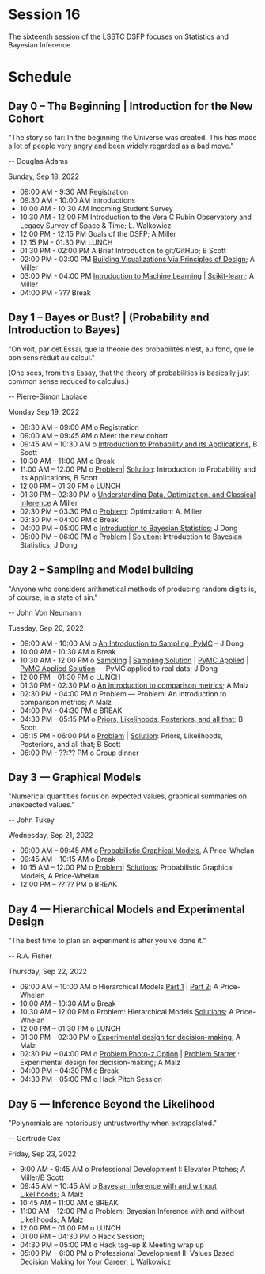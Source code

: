 # Session 16

The sixteenth session of the LSSTC DSFP focuses on Statistics and Bayesian Inference

# Schedule

## Day 0 – The Beginning | Introduction for the New Cohort

"The story so far: In the beginning the Universe was created. This has made a lot of people very angry and been widely regarded as a bad move."

-- Douglas Adams 

Sunday, Sep 18, 2022 
* 09:00 AM - 9:30 AM Registration
* 09:30 AM - 10:00 AM Introductions
* 10:00 AM - 10:30 AM Incoming Student Survey 
* 10:30 AM - 12:00 PM Introduction to the Vera C Rubin Observatory and Legacy Survey of Space & Time; L. Walkowicz
* 12:00 PM - 12:15 PM Goals of the DSFP; A Miller
* 12:15 PM - 01:30 PM LUNCH 
* 01:30 PM - 02:00 PM  A Brief Introduction to git/GitHub; B Scott 
* 02:00 PM - 03:00 PM [Building Visualizations Via Principles of Design](Day0/TooBriefVisualization.ipynb); A Miller
* 03:00 PM - 04:00 PM [Introduction to Machine Learning](Day0/IntroductionToMachineLearning.ipynb) | [Scikit-learn](Day0/IntroToScikitLearn.ipynb); A Miller 
* 04:00 PM - ??? Break
 
## Day 1 – Bayes or Bust? | (Probability and Introduction to Bayes)

"On voit, par cet Essai, que la théorie des probabilités n'est, au fond, que le bon sens réduit au calcul."

(One sees, from this Essay, that the theory of probabilities is basically just common sense reduced to calculus.)

-- Pierre-Simon Laplace

Monday Sep 19, 2022
* 08:30 AM – 09:00 AM o Registration 
* 09:00 AM – 09:45 AM o Meet the new cohort
* 09:45 AM – 10:30 AM o  [Introduction to Probability and its Applications](Day1/Probability_and_applications_DSFP_Session_16.ipynb), B Scott 
* 10:30 AM – 11:00 AM o Break 
* 11:00 AM – 12:00 PM o  [Problem](Day1/Introduction%20to%20Probability%20Problems%20no%20solutions.ipynb)| [Solution](): Introduction to Probability and its Applications, B Scott 
* 12:00 PM – 01:30 PM o LUNCH 
* 01:30 PM – 02:30 PM o  [Understanding Data, Optimization, and Classical Inference](Day1/ConnectingModelsAndData.ipynb) A Miller   
* 02:30 PM – 03:30 PM o  [Problem](Day1/MaximumLikelihoodEstimation.ipynb): Optimization; A. Miller 
* 03:30 PM – 04:00 PM o Break 
* 04:00 PM – 05:00 PM o [Introduction to Bayesian Statistics](Day1/Bayes.pdf); J Dong 
* 05:00 PM – 06:00 PM o  [Problem](Day1/Bayes.ipynb) | [Solution](Day1/Bayes_solution.ipynb): Introduction to Bayesian Statistics; J Dong
 
## Day 2 – Sampling and Model building  

"Anyone who considers arithmetical methods of producing random digits is, of course, in a state of sin."

-- John Von Neumann

Tuesday, Sep 20, 2022
* 09:00 AM - 10:00 AM o [An Introduction to Sampling, PyMC](Day2/MCMC.pdf) – J Dong  
* 10:00 AM - 10:30 AM o Break 
* 10:30 AM - 12:00 PM o [Sampling](Day2/Sampling.ipynb) | [Sampling Solution](Day2/Sampling_solution.ipynb) | [PyMC Applied](Day2/PyMC_applied.ipynb) | [PyMC Applied Solution](Day2/PyMC_applied_solution.ipynb) –– PyMC applied to real data; J Dong  
* 12:00 PM - 01:30 PM o LUNCH 
* 01:30 PM - 02:30 PM o [An introduction to comparison metrics](Day2/metrics_presentation.pdf); A Malz  
* 02:30 PM - 04:00 PM o Problem –– Problem: An introduction to comparison metrics; A Malz  
* 04:00 PM - 04:30 PM o BREAK 
* 04:30 PM - 05:15 PM o [Priors, Likelihoods, Posteriors, and all that](Day2/Priors%2C%20Likelihoods%2C%20Posteriors%20and%20All%20That.ipynb); B Scott  
* 05:15 PM - 06:00 PM o [Problem](Day2/Priors%2C%20Likelihoods%2C%20Posteriors%2C%20and%20All%20That%20Problems%20no%20solutions.ipynb) | [Solution](): Priors, Likelihoods, Posteriors, and all that; B Scott
* 06:00 PM - ??:?? PM o Group dinner 
 
## Day 3 — Graphical Models 

"Numerical quantities focus on expected values, graphical summaries on unexpected values."

-- John Tukey 

Wednesday, Sep 21, 2022
* 09:00 AM – 09:45 AM o  [Probabilistic Graphical Models](Day3/PGM-slides.pdf), A Price-Whelan  
* 09:45 AM – 10:15 AM o Break 
* 10:15 AM – 12:00 PM o  [Problem](Day3/Probabilistic-Graphical-Models.ipynb)| [Solutions](Day3/solutions): Probabilistic Graphical Models, A Price-Whelan  
* 12:00 PM – ??:?? PM o BREAK 

## Day 4 — Hierarchical Models and Experimental Design

"The best time to plan an experiment is after you've done it."

-- R.A. Fisher

Thursday, Sep 22, 2022 
* 09:00 AM – 10:00 AM o Hierarchical Models [Part 1](Day4/Hierarchical-models-1.ipynb) | [Part 2](Day4/Hierarchical-models-2.ipynb); A Price-Whelan  
* 10:00 AM – 10:30 AM o Break 
* 10:30 AM – 12:00 PM o  Problem: Hierarchical Models [Solutions](Day4/solutions); A Price-Whelan  
* 12:00 PM – 01:30 PM o LUNCH 
* 01:30 PM – 02:30 PM o [Experimental design for decision-making](Day4/experimental_design.pdf); A Malz 
* 02:30 PM – 04:00 PM o [Problem Photo-z Option](Day4/expdes-photoz.ipynb) | [Problem Starter](Day4/expdes-starter.ipynb) : Experimental design for decision-making; A Malz 
* 04:00 PM – 04:30 PM o Break 
* 04:30 PM – 05:00 PM o Hack Pitch Session  
 
## Day 5 — Inference Beyond the Likelihood 

"Polynomials are notoriously untrustworthy when extrapolated."

-- Gertrude Cox 

Friday, Sep 23, 2022
* 9:00 AM - 9:45 AM o Professional Development I: Elevator Pitches; A Miller/B Scott
* 09:45 AM – 10:45 AM o [Bayesian Inference with and without Likelihoods](Day5/LFI.ipynb); A Malz 
* 10:45 AM – 11:00 AM o BREAK 
* 11:00 AM – 12:00 PM o  Problem: Bayesian Inference with and without Likelihoods; A Malz  
* 12:00 PM – 01:00 PM o LUNCH 
* 01:00 PM – 04:30 PM o Hack Session;  
* 04:30 PM – 05:00 PM o Hack tag–up & Meeting wrap up 
* 05:00 PM – 6:00 PM o Professional Development II: Values Based Decision Making for Your Career; L Walkowicz  
